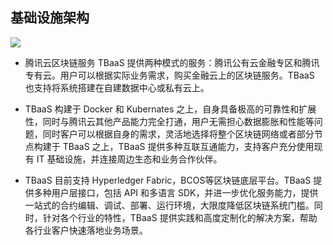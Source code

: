 ## 基础设施架构
![](https://main.qcloudimg.com/raw/2e6b9daa5619de4dda72eb473519caba.svg)

-	腾讯云区块链服务 TBaaS 提供两种模式的服务：腾讯公有云金融专区和腾讯专有云。用户可以根据实际业务需求，购买金融云上的区块链服务。TBaaS 也支持将系统搭建在自建数据中心或私有云上。

- TBaaS 构建于 Docker 和 Kubernates 之上，自身具备极高的可靠性和扩展性，同时与腾讯云其他产品能力完全打通，用户无需担心数据膨胀和性能等问题，同时客户可以根据自身的需求，灵活地选择将整个区块链网络或者部分节点构建于 TBaaS 之上，TBaaS 提供多种互联互通能力，支持客户充分使用现有 IT 基础设施，并连接周边生态和业务合作伙伴。

- TBaaS 目前支持 Hyperledger Fabric，BCOS等区块链底层平台。TBaaS 提供多种用户层接口，包括 API 和多语言 SDK，并进一步优化服务能力，提供一站式的合约编辑、调试、部署、运行环境，大限度降低区块链系统门槛。同时，针对各个行业的特性，TBaaS 提供实践和高度定制化的解决方案，帮助各行业客户快速落地业务场景。
